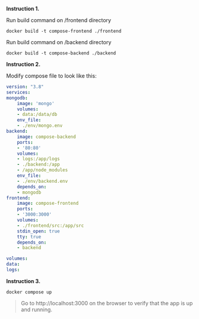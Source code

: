 **Instruction 1.** 

Run build command on /frontend directory

    docker build -t compose-frontend ./frontend


Run build command on /backend directory

    docker build -t compose-backend ./backend

**Instruction 2.**

Modify compose file to look like this:

``` yaml
version: "3.8"
services:
mongodb:
    image: 'mongo'
    volumes: 
    - data:/data/db
    env_file: 
    - ./env/mongo.env
backend:
    image: compose-backend
    ports:
    - '80:80'
    volumes: 
    - logs:/app/logs
    - ./backend:/app
    - /app/node_modules
    env_file: 
    - ./env/backend.env
    depends_on:
    - mongodb
frontend:
    image: compose-frontend
    ports: 
    - '3000:3000'
    volumes: 
    - ./frontend/src:/app/src
    stdin_open: true
    tty: true
    depends_on: 
    - backend

volumes: 
data:
logs:
```

**Instruction 3.**
    
    docker compose up

> Go to http://localhost:3000 on the browser to verify that the app is up and running.


